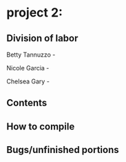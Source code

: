 # project 2:

## Division of labor
Betty Tannuzzo - 

Nicole Garcia - 

Chelsea Gary - 

## Contents


## How to compile 


## Bugs/unfinished portions
